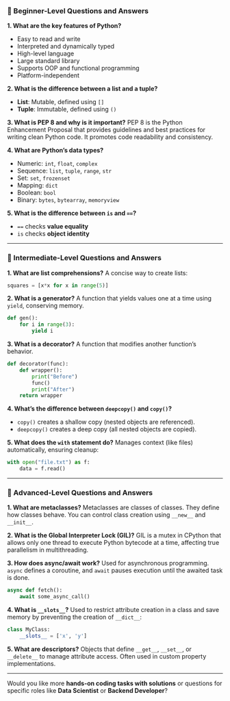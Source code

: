 
### 🔹 Beginner-Level Questions and Answers

**1. What are the key features of Python?**

* Easy to read and write
* Interpreted and dynamically typed
* High-level language
* Large standard library
* Supports OOP and functional programming
* Platform-independent

**2. What is the difference between a list and a tuple?**

* **List**: Mutable, defined using `[]`
* **Tuple**: Immutable, defined using `()`

**3. What is PEP 8 and why is it important?**
PEP 8 is the Python Enhancement Proposal that provides guidelines and best practices for writing clean Python code. It promotes code readability and consistency.

**4. What are Python’s data types?**

* Numeric: `int`, `float`, `complex`
* Sequence: `list`, `tuple`, `range`, `str`
* Set: `set`, `frozenset`
* Mapping: `dict`
* Boolean: `bool`
* Binary: `bytes`, `bytearray`, `memoryview`

**5. What is the difference between `is` and `==`?**

* `==` checks **value equality**
* `is` checks **object identity**

---

### 🔸 Intermediate-Level Questions and Answers

**1. What are list comprehensions?**
A concise way to create lists:

```python
squares = [x*x for x in range(5)]
```

**2. What is a generator?**
A function that yields values one at a time using `yield`, conserving memory.

```python
def gen():
    for i in range(3):
        yield i
```

**3. What is a decorator?**
A function that modifies another function’s behavior.

```python
def decorator(func):
    def wrapper():
        print("Before")
        func()
        print("After")
    return wrapper
```

**4. What’s the difference between `deepcopy()` and `copy()`?**

* `copy()` creates a shallow copy (nested objects are referenced).
* `deepcopy()` creates a deep copy (all nested objects are copied).

**5. What does the `with` statement do?**
Manages context (like files) automatically, ensuring cleanup:

```python
with open("file.txt") as f:
    data = f.read()
```

---

### 🔺 Advanced-Level Questions and Answers

**1. What are metaclasses?**
Metaclasses are classes of classes. They define how classes behave. You can control class creation using `__new__` and `__init__`.

**2. What is the Global Interpreter Lock (GIL)?**
GIL is a mutex in CPython that allows only one thread to execute Python bytecode at a time, affecting true parallelism in multithreading.

**3. How does async/await work?**
Used for asynchronous programming. `async` defines a coroutine, and `await` pauses execution until the awaited task is done.

```python
async def fetch():
    await some_async_call()
```

**4. What is `__slots__`?**
Used to restrict attribute creation in a class and save memory by preventing the creation of `__dict__`:

```python
class MyClass:
    __slots__ = ['x', 'y']
```

**5. What are descriptors?**
Objects that define `__get__`, `__set__`, or `__delete__` to manage attribute access. Often used in custom property implementations.

---

Would you like more **hands-on coding tasks with solutions** or questions for specific roles like **Data Scientist** or **Backend Developer**?
